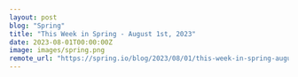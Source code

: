 ```yaml
---
layout: post
blog: "Spring"
title: "This Week in Spring - August 1st, 2023"
date: 2023-08-01T00:00:00Z
image: images/spring.png
remote_url: "https://spring.io/blog/2023/08/01/this-week-in-spring-august-1st-2023"
---
```

